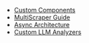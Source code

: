 - [Custom Components](custom_components.md)
- [MultiScraper Guide](multi_scraper_guide.md)
- [Async Architecture](./async_architecture.md)
- [Custom LLM Analyzers](./extending_llm_analyzers.md)
